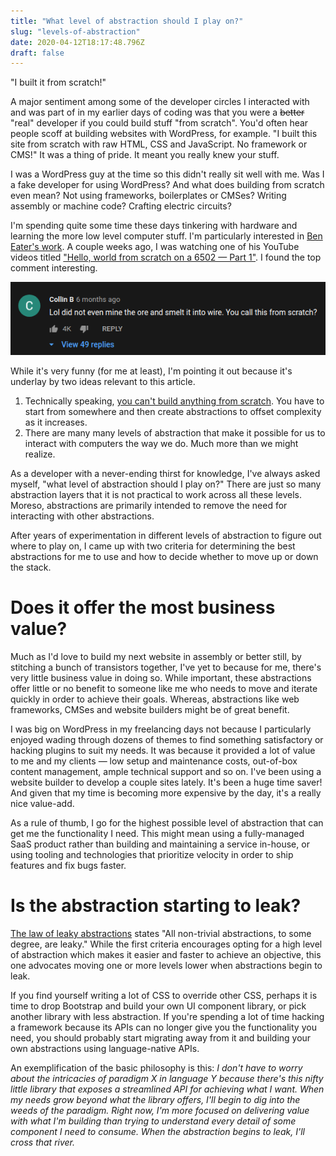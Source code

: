 ```yaml
---
title: "What level of abstraction should I play on?"
slug: "levels-of-abstraction"
date: 2020-04-12T18:17:48.796Z
draft: false
---
```


"I built it from scratch!"

A major sentiment among some of the developer circles I interacted with and was part of in my earlier days of coding was that you were a ~~better~~ "real" developer if you could build stuff "from scratch". You'd often hear people scoff at building websites with WordPress, for example. "I built this site from scratch with raw HTML, CSS and JavaScript. No framework or CMS!" It was a thing of pride. It meant you really knew your stuff.

I was a WordPress guy at the time so this didn't really sit well with me. Was I a fake developer for using WordPress? And what does building from scratch even mean? Not using frameworks, boilerplates or CMSes? Writing assembly or machine code? Crafting electric circuits?

I'm spending quite some time these days tinkering with hardware and learning the more low level computer stuff. I'm particularly interested in [Ben Eater's work](https://eater.net). A couple weeks ago, I was watching one of his YouTube videos titled ["Hello, world from scratch on a 6502 — Part 1"](https://www.youtube.com/watch?v=LnzuMJLZRdU). I found the top comment interesting.

![](/images/abstrn/yt-comment.png)

While it's very funny (for me at least), I'm pointing it out because it's underlay by two ideas relevant to this article.

1. Technically speaking, [you can't build anything from scratch](https://www.youtube.com/watch?v=7s664NsLeFM). You have to start from somewhere and then create abstractions to offset complexity as it increases.
2. There are many many levels of abstraction that make it possible for us to interact with computers the way we do. Much more than we might realize.

As a developer with a never-ending thirst for knowledge, I've always asked myself, "what level of abstraction should I play on?" There are just so many abstraction layers that it is not practical to work across all these levels. Moreso, abstractions are primarily intended to remove the need for interacting with other abstractions.

After years of experimentation in different levels of abstraction to figure out where to play on, I came up with two criteria for determining the best abstractions for me to use and how to decide whether to move up or down the stack.

# Does it offer the most business value?
Much as I'd love to build my next website in assembly or better still, by stitching a bunch of transistors together, I've yet to because for me, there's very little business value in doing so. While important, these abstractions offer little or no benefit to someone like me who needs to move and iterate quickly in order to achieve their goals. Whereas, abstractions like web frameworks, CMSes and website builders might be of great benefit.

I was big on WordPress in my freelancing days not because I particularly enjoyed wading through dozens of themes to find something satisfactory or hacking plugins to suit my needs. It was because it provided a lot of value to me and my clients — low setup and maintenance costs, out-of-box content management, ample technical support and so on. I've been using a website builder to develop a couple sites lately. It's been a huge time saver! And given that my time is becoming more expensive by the day, it's a really nice value-add.

As a rule of thumb, I go for the highest possible level of abstraction that can get me the functionality I need. This might mean using a fully-managed SaaS product rather than building and maintaining a service in-house, or using tooling and technologies that prioritize velocity in order to ship features and fix bugs faster.

# Is the abstraction starting to leak?
[The law of leaky abstractions](https://www.joelonsoftware.com/2002/11/11/the-law-of-leaky-abstractions/) states "All non-trivial abstractions, to some degree, are leaky." While the first criteria encourages opting for a high level of abstraction which makes it easier and faster to achieve an objective, this one advocates moving one or more levels lower when abstractions begin to leak.

If you find yourself writing a lot of CSS to override other CSS, perhaps it is time to drop Bootstrap and build your own UI component library, or pick another library with less abstraction. If you're spending a lot of time hacking a framework because its APIs can no longer give you the functionality you need, you should probably start migrating away from it and building your own abstractions using language-native APIs.

An exemplification of the basic philosophy is this: _I don't have to worry about the intricacies of paradigm X in language Y because there's this nifty little library that exposes a streamlined API for achieving what I want. When my needs grow beyond what the library offers, I'll begin to dig into the weeds of the paradigm. Right now, I'm more focused on delivering value with what I'm building than trying to understand every detail of some component I need to consume. When the abstraction begins to leak, I'll cross that river._